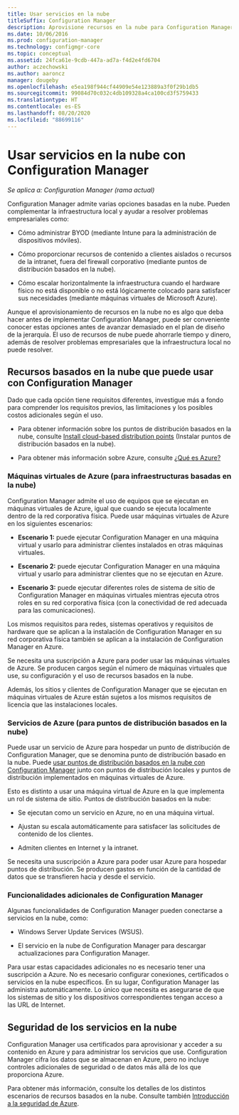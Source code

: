 ```yaml
---
title: Usar servicios en la nube
titleSuffix: Configuration Manager
description: Aprovisione recursos en la nube para Configuration Manager a fin de complementar la infraestructura local.
ms.date: 10/06/2016
ms.prod: configuration-manager
ms.technology: configmgr-core
ms.topic: conceptual
ms.assetid: 24fca61e-9cdb-447a-ad7a-f4d2e4fd6704
author: aczechowski
ms.author: aaroncz
manager: dougeby
ms.openlocfilehash: e5ea198f944cf44909e54e123889a3f0f29b1db5
ms.sourcegitcommit: 99084d70c032c4db109328a4ca100cd3f5759433
ms.translationtype: HT
ms.contentlocale: es-ES
ms.lasthandoff: 08/20/2020
ms.locfileid: "88699116"
---
```

# <a name="use-cloud-services-with-configuration-manager"></a>Usar servicios en la nube con Configuration Manager

*Se aplica a: Configuration Manager (rama actual)*

Configuration Manager admite varias opciones basadas en la nube. Pueden complementar la infraestructura local y ayudar a resolver problemas empresariales como:  

-   Cómo administrar BYOD (mediante Intune para la administración de dispositivos móviles).  

-   Cómo proporcionar recursos de contenido a clientes aislados o recursos de la intranet, fuera del firewall corporativo (mediante puntos de distribución basados en la nube).  

-   Cómo escalar horizontalmente la infraestructura cuando el hardware físico no está disponible o no está lógicamente colocado para satisfacer sus necesidades (mediante máquinas virtuales de Microsoft Azure).  

Aunque el aprovisionamiento de recursos en la nube no es algo que deba hacer antes de implementar Configuration Manager, puede ser conveniente conocer estas opciones antes de avanzar demasiado en el plan de diseño de la jerarquía. El uso de recursos de nube puede ahorrarle tiempo y dinero, además de resolver problemas empresariales que la infraestructura local no puede resolver.  

## <a name="cloud-based-resources-you-can-use-with-configuration-manager"></a>Recursos basados en la nube que puede usar con Configuration Manager  
 Dado que cada opción tiene requisitos diferentes, investigue más a fondo para comprender los requisitos previos, las limitaciones y los posibles costos adicionales según el uso.  

-   Para obtener información sobre los puntos de distribución basados en la nube, consulte [Install cloud-based distribution points](../servers/deploy/configure/install-cloud-based-distribution-points-in-microsoft-azure.md) (Instalar puntos de distribución basados en la nube).

-   Para obtener más información sobre Azure, consulte [¿Qué es Azure?](https://azure.microsoft.com/overview/what-is-azure/)

### <a name="azure-virtual-machines-for-cloud-based-infrastructure"></a>Máquinas virtuales de Azure (para infraestructuras basadas en la nube)  
 Configuration Manager admite el uso de equipos que se ejecutan en máquinas virtuales de Azure, igual que cuando se ejecuta localmente dentro de la red corporativa física. Puede usar máquinas virtuales de Azure en los siguientes escenarios:  

-   **Escenario 1:** puede ejecutar Configuration Manager en una máquina virtual y usarlo para administrar clientes instalados en otras máquinas virtuales.  

-   **Escenario 2:** puede ejecutar Configuration Manager en una máquina virtual y usarlo para administrar clientes que no se ejecutan en Azure.  

-   **Escenario 3:** puede ejecutar diferentes roles de sistema de sitio de Configuration Manager en máquinas virtuales mientras ejecuta otros roles en su red corporativa física (con la conectividad de red adecuada para las comunicaciones).  

Los mismos requisitos para redes, sistemas operativos y requisitos de hardware que se aplican a la instalación de Configuration Manager en su red corporativa física también se aplican a la instalación de Configuration Manager en Azure.  

Se necesita una suscripción a Azure para poder usar las máquinas virtuales de Azure. Se producen cargos según el número de máquinas virtuales que use, su configuración y el uso de recursos basados en la nube.  

Además, los sitios y clientes de Configuration Manager que se ejecutan en máquinas virtuales de Azure están sujetos a los mismos requisitos de licencia que las instalaciones locales.  

### <a name="azure-services-for-cloud-based-distribution-points"></a>Servicios de Azure (para puntos de distribución basados en la nube)  
 Puede usar un servicio de Azure para hospedar un punto de distribución de Configuration Manager, que se denomina punto de distribución basado en la nube. Puede [usar puntos de distribución basados en la nube con Configuration Manager](../../core/plan-design/hierarchy/use-a-cloud-based-distribution-point.md) junto con puntos de distribución locales y puntos de distribución implementados en máquinas virtuales de Azure.  

 Esto es distinto a usar una máquina virtual de Azure en la que implementa un rol de sistema de sitio. Puntos de distribución basados en la nube:  

-   Se ejecutan como un servicio en Azure, no en una máquina virtual.  

-   Ajustan su escala automáticamente para satisfacer las solicitudes de contenido de los clientes.  

-   Admiten clientes en Internet y la intranet.  

Se necesita una suscripción a Azure para poder usar Azure para hospedar puntos de distribución. Se producen gastos en función de la cantidad de datos que se transfieren hacia y desde el servicio.  

### <a name="additional-configuration-manager-capabilities"></a>Funcionalidades adicionales de Configuration Manager  
 Algunas funcionalidades de Configuration Manager pueden conectarse a servicios en la nube, como:  

-   Windows Server Update Services (WSUS).  

-   El servicio en la nube de Configuration Manager para descargar actualizaciones para Configuration Manager.  

Para usar estas capacidades adicionales no es necesario tener una suscripción a Azure. No es necesario configurar conexiones, certificados o servicios en la nube específicos. En su lugar, Configuration Manager las administra automáticamente. Lo único que necesita es asegurarse de que los sistemas de sitio y los dispositivos correspondientes tengan acceso a las URL de Internet.  

##  <a name="security-for-cloud-based-services"></a><a name="BKMK_CloudSec"></a> Seguridad de los servicios en la nube  
 Configuration Manager usa certificados para aprovisionar y acceder a su contenido en Azure y para administrar los servicios que use. Configuration Manager cifra los datos que se almacenan en Azure, pero no incluye controles adicionales de seguridad o de datos más allá de los que proporciona Azure.  

 Para obtener más información, consulte los detalles de los distintos escenarios de recursos basados en la nube. Consulte también [Introducción a la seguridad de Azure](/azure/security/fundamentals/overview).